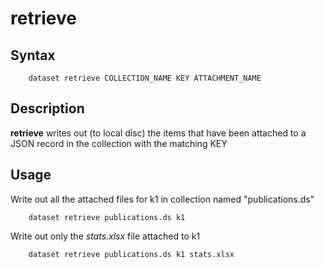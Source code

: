 retrieve
========

Syntax
------

```shell
    dataset retrieve COLLECTION_NAME KEY ATTACHMENT_NAME
```

Description
-----------

__retrieve__ writes out (to local disc) the items that have been 
attached to a JSON record in the collection with the matching KEY

Usage
-----

Write out all the attached files for k1 in collection named 
"publications.ds"

```shell
    dataset retrieve publications.ds k1
```

Write out only the *stats.xlsx* file attached to k1

```shell
    dataset retrieve publications.ds k1 stats.xlsx
```

